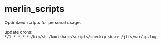 # merlin_scripts
Optimized scripts for personal usage.  

update crons:  
`*/1 * * * * /bin/sh /koolshare/scripts/checkip.sh >> /jffs/var/ip.log`  

